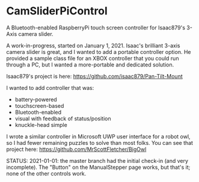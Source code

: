 # CamSliderPiControl
A Bluetooth-enabled RaspberryPi touch screen controller for Isaac879's 3-Axis camera slider.

A work-in-progress, started on January 1, 2021.  Isaac's brilliant 3-axis camera slider is great, and I wanted to add a portable controller option.  He provided a sample class file for an XBOX controller that you could run through a PC, but I wanted a more-portable and dedicated solution.

Isaac879's project is here: https://github.com/isaac879/Pan-Tilt-Mount

I wanted to add controller that was:
- battery-powered
- touchscreen-based
- Bluetooth-enabled
- visual with feedback of status/position
- knuckle-head simple

I wrote a similar controller in Microsoft UWP user interface for a robot owl, so I had fewer remaining puzzles to solve than most folks. You can see that project here: https://github.com/MrScottFletcher/BigOwl

STATUS: 2021-01-01: the master branch had the initial check-in (and very incomplete).  The "Button" on the ManualStepper page works, but that's it; none of the other controls work.
